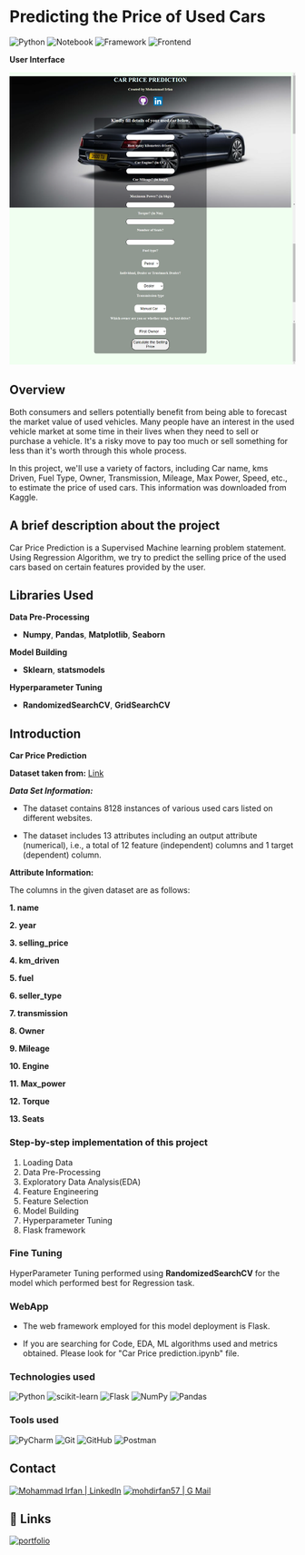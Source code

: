 # Predicting the Price of Used Cars

![Python](https://img.shields.io/badge/Python-3.7-red)
![Notebook](https://img.shields.io/badge/Notebook-Jupyter-white)
![Framework](https://img.shields.io/badge/Framework-Flask-black)
![Frontend](https://img.shields.io/badge/Frontend-HTML/CSS/JS-violet)

**User Interface**

![frontend](./static/images/full_view.png)

## Overview
Both consumers and sellers potentially benefit from being able to forecast the market value of used vehicles. Many people have an interest in the used vehicle market at some time in their lives when they need to sell or purchase a vehicle. It's a risky move to pay too much or sell something for less than it's worth through this whole process.

In this project, we'll use a variety of factors, including Car name, kms Driven, Fuel Type, Owner, Transmission, Mileage, Max Power, Speed, etc., to estimate the price of used cars. This information was downloaded from Kaggle.

## A brief description about the project
Car Price Prediction is a Supervised Machine learning problem statement.
Using Regression Algorithm, we try to predict the selling price of the used cars based on certain features provided by the user.

## Libraries Used

**Data Pre-Processing**

- **Numpy**, **Pandas**, **Matplotlib**, **Seaborn**

**Model Building**

- **Sklearn**, **statsmodels**

**Hyperparameter Tuning**

- **RandomizedSearchCV**, **GridSearchCV**

## Introduction

**Car Price Prediction**

**Dataset taken from:** [Link](https://www.kaggle.com/datasets/nehalbirla/vehicle-dataset-from-cardekho?select=Car+details+v3.csv)

***Data Set Information:***

- The dataset contains 8128 instances of various used cars listed on different websites.

- The dataset includes 13 attributes including an output attribute (numerical), i.e., a total of 12 feature (independent) columns and 1 target (dependent) column.

**Attribute Information:**

The columns in the given dataset are as follows:

**1. name**

**2. year**

**3. selling_price**

**4. km_driven**

**5. fuel**

**6. seller_type**

**7. transmission**

**8. Owner**

**9. Mileage**

**10. Engine**

**11. Max_power**

**12. Torque**

**13. Seats**

### Step-by-step implementation of this project

1. Loading Data
2. Data Pre-Processing
3. Exploratory Data Analysis(EDA)
4. Feature Engineering
5. Feature Selection
6. Model Building
8. Hyperparameter Tuning
9. Flask framework

### Fine Tuning

HyperParameter Tuning performed using **RandomizedSearchCV** for the model which performed best for Regression task.

### WebApp
* The web framework employed for this model deployment is Flask.

* If you are searching for Code, EDA, ML algorithms used and metrics obtained. Please look for "Car Price prediction.ipynb" file.

### **Technologies used**
![Python](https://img.shields.io/badge/python-3670A0?style=for-the-badge&logo=python&logoColor=ffdd54)
![scikit-learn](https://img.shields.io/badge/scikit--learn-%23F7931E.svg?style=for-the-badge&logo=scikit-learn&logoColor=white)
![Flask](https://img.shields.io/badge/flask-%23000.svg?style=for-the-badge&logo=flask&logoColor=white)
![NumPy](https://img.shields.io/badge/numpy-%23013243.svg?style=for-the-badge&logo=numpy&logoColor=white)
![Pandas](https://img.shields.io/badge/pandas-%23150458.svg?style=for-the-badge&logo=pandas&logoColor=white)


### **Tools used**
![PyCharm](https://img.shields.io/badge/pycharm-143?style=for-the-badge&logo=pycharm&logoColor=black&color=black&labelColor=green)
![Git](https://img.shields.io/badge/git-%23F05033.svg?style=for-the-badge&logo=git&logoColor=white)
![GitHub](https://img.shields.io/badge/github-%23121011.svg?style=for-the-badge&logo=github&logoColor=white)
![Postman](https://img.shields.io/badge/Postman-eeeeee?style=for-the-badge&logo=postman&logoColor=FF6C37&labelColor=fefefe)



<!-- CONTACT -->
## Contact
[![Mohammad Irfan | LinkedIn](https://img.shields.io/badge/Mohammad_Irfan-eeeeee?style=for-the-badge&logo=linkedin&logoColor=ffffff&labelColor=0A66C2)][reach_linkedin]
[![mohdirfan57 | G Mail](https://img.shields.io/badge/mohdirfan57-eeeeee?style=for-the-badge&logo=gmail&logoColor=ffffff&labelColor=EA4335)][reach_gmail]

[reach_linkedin]: https://www.linkedin.com/in/mohammad-irfan-4418501b4/
[reach_gmail]: mailto:mohdirfan57@gmail.com?subject=Github


## 🔗 Links
[![portfolio](https://img.shields.io/badge/my_portfolio-000?style=for-the-badge&logo=ko-fi&logoColor=white)](https://github.com/mirfan57)
<!--[![linkedin](https://img.shields.io/badge/linkedin-0A66C2?style=for-the-badge&logo=linkedin&logoColor=white)](https://www.linkedin.com/in/mohammad-irfan-4418501b4/) -->
